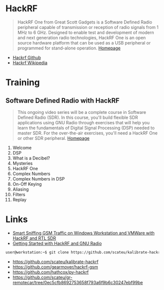 # HackRF

> HackRF One from Great Scott Gadgets is a Software Defined Radio peripheral capable of transmission or reception of radio signals from 1 MHz to 6 GHz. Designed to enable test and development of modern and next generation radio technologies, HackRF One is an open source hardware platform that can be used as a USB peripheral or programmed for stand-alone operation. [Homepage](https://greatscottgadgets.com/hackrf/)

- [Hackrf Github](https://github.com/mossmann/hackrf)
- [Hackrf Wikipedia](https://github.com/mossmann/hackrf/wiki)

# Training

## Software Defined Radio with HackRF 

> This ongoing video series will be a complete course in Software Defined Radio (SDR). In this course, you'll build flexible SDR applications using GNU Radio through exercises that will help you learn the fundamentals of Digital Signal Processing (DSP) needed to master SDR. For the over-the-air exercises, you'll need a HackRF One or other SDR peripheral. [Homepage](https://greatscottgadgets.com/sdr/)

01. Welcome
02. DSP
03. What is a Decibel?
04. Mysteries
05. HackRF One
06. Complex Numbers
07. Complex Numbers in DSP
08. On-Off Keying
09. Aliasing
10. Filters
11. Replay

# Links

- [Smart Sniffing GSM Traffic on Windows Workstation and VMWare with HackRF and RTL SDR](http://www.instructables.com/id/SMART-SNIFFING-GSM-TRAFFIC-ON-WINDOWS-WORKSTATION-/?ALLSTEPS)
- [Getting Started with HackRF and GNU Radio](https://github.com/mossmann/hackrf/wiki/Getting-Started-with-HackRF-and-GNU-Radio)

```sh
user@workstation:~$ git clone https://github.com/scateu/kalibrate-hackrf.git
```

- https://github.com/scateu/kalibrate-hackrf
- https://github.com/gearmover/hackrf-gsm
- https://github.com/hathcox/py-hackrf
- https://github.com/scateu/gr-remotecar/tree/0ec5cfb8692753658f793a6f9b6c30247ebf99be
